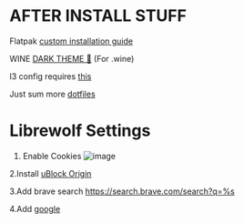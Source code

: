 # AFTER INSTALL STUFF

Flatpak [custom installation guide](https://docs.flatpak.org/en/latest/tips-and-tricks.html#adding-a-custom-installation)

WINE [DARK THEME 🍷](https://raw.githubusercontent.com/Twig6943/AffinityOnLinux/main/wine-dark-theme.reg) (For .wine)

I3 config requires [this](https://github.com/adi1090x/polybar-themes)

Just sum more [dotfiles](https://github.com/hyper-dot/dotfiles-old)

# Librewolf Settings 
1. Enable Cookies
![image](https://github.com/user-attachments/assets/26c41a46-659d-47c0-b893-d991e45637e6)

2.Install [uBlock Origin](https://addons.mozilla.org/en-US/firefox/addon/ublock-origin/)

3.Add brave search
https://search.brave.com/search?q=%s

4.Add [google](https://github.com/ungoogled-software/ungoogled-chromium/discussions/1488#discussioncomment-619116)

